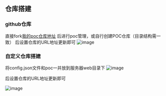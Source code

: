 ## 仓库搭建
### github仓库
直接fork[我的poc仓库地址](https://github.com/bcvgh/daydayExp-pocs) 后进行poc管理，或自行创建POC仓库（目录结构需一致）
后设置仓库的URL地址更新即可
![image](https://github.com/bcvgh/daydayEXP/assets/56790427/11ecc74e-1216-4f3a-8386-3a1f15167398)


### 自定义仓库搭建
将config.json文件和poc一并放到服务器web目录下
![image](https://github.com/bcvgh/daydayEXP/assets/56790427/b46262c4-4d0f-476b-a815-54afbcb0328d)

后设置仓库的URL地址更新即可

![image](https://github.com/bcvgh/daydayEXP/assets/56790427/d9d7f64e-0710-41c1-85c2-9ecf65932021)
